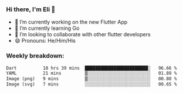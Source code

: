 ### Hi there, I'm Eli 👋
- 🔭 I’m currently working on the new Flutter App
- 🌱 I’m currently learning Go
- 🦄 I’m looking to collaborate with other flutter developers
- 😄 Pronouns: He/Him/His

### Weekly breakdown:
<!--START_SECTION:waka-->

```txt
Dart          18 hrs 39 mins  ████████████████████████░   96.66 %
YAML          21 mins         ▒░░░░░░░░░░░░░░░░░░░░░░░░   01.89 %
Image (png)   9 mins          ▒░░░░░░░░░░░░░░░░░░░░░░░░   00.80 %
Image (svg)   7 mins          ░░░░░░░░░░░░░░░░░░░░░░░░░   00.65 %
```

<!--END_SECTION:waka-->
